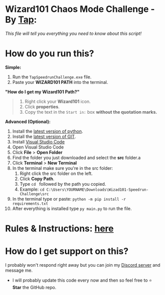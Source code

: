 

# Wizard101 Chaos Mode Challenge - By [Tap](https://www.tapwater.dev): 
*This file will tell you everything you need to know about this script!*

# How do you run this?

**Simple:**
1. Run the `TapSpeedrunChallenge.exe` file.
2. Paste your **WIZARD101 PATH** into the terminal.

__"How do I get my Wizard101 Path?"__
> 1. Right click your **Wizard101** icon.
> 2. Click **properties**.
> 3. Copy the text in the `Start in:` box __**without** the quotation marks.__

**Advanced (Optional):**
1. Install the [latest version of python](https://www.python.org/downloads/).
2. Install the [latest version of GIT](https://git-scm.com/download/win).
3. Install [Visual Studio Code](https://code.visualstudio.com)
4. Open Visual Studio Code
5. Click **File** > **Open Folder**
6. Find the folder you just downloaded and select the **src** folder.a
7. Click **Terminal** > **New Terminal**
8. In the terminal make sure you're in the src folder:
   1. Right click the src folder on the left.
   2. Click **Copy Path**.
   3. Type `cd ` followed by the path you copied.
   4. Example: `cd C:\Users\YOURNAME\Downloads\Wizad101-Speedrun-Challenge\src`
9. In the terminal type or paste: `python -m pip install -r requirements.txt`
10. After everything is installed type `py main.py` to run the file.

# Rules & Instructions: [here](https://www.tapwater.dev/mods/wizard101-speedrun-event)

# How do I get support on this?
I probably won't respond right away but you can join my [Discord server](https://discord.com/invite/49EZMGKx6p) and message me.
- I will probably update this code every now and then so feel free to ⭐ **Star** the GitHub repo.
